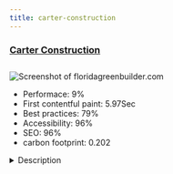```yaml
---
title: carter-construction
---
```


<div style="height: 3rem">
  <a href="http://floridagreenbuilder.com/"><h3>Carter Construction</h3></a>
</div>
<img loading="lazy" src="/images/thumbs/floridagreenbuilder.com.jpg" alt="Screenshot of floridagreenbuilder.com" />
<ul>
  <li>Performace: 9%</li>
  <li>
    First contentful paint:
    5.97Sec
  </li>
  <li>Best practices: 79%</li>
  <li>Accessibility: 96%</li>
  <li>SEO: 96%</li>
  <li>carbon footprint: 0.202</li>
</ul>
<details>
  <summary>Description</summary>
  <p>This site is for a home builder in Gainesville, Florida who specialized in Insulated Concrete Form (ICF) construction - the type that withstands hurricanes. They have been in business since 1983 and although they had a web presence, it was time for an update and for it to be mobile friendly. The purpose of the site is to educate consumers on what ICF is, the reason to choose ICF and to showcase the homes that they have built. In addition we have optimized the site for SEO/SEM.The original site was HTML and we converted it to Joomla for ease of editing and maintenance. We used a template by Joomla51 as our framework and added the client's branding. We also utilized IgniteGallery for the gallery of work and RSForm. The largest challenge was organizing and simplifying the information they wanted to include.</p>
</details>

